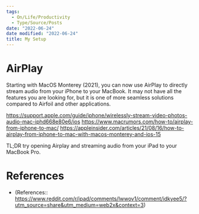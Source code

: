```yaml
---
tags:
  - On/Life/Productivity
  - Type/Source/Posts
date: "2022-06-24"
date modified: "2022-06-24"
title: My Setup
---
```


# AirPlay
Starting with MacOS Monterey (2021), you can now use AirPlay to directly stream audio from your iPhone to your MacBook. It may not have all the features you are looking for, but it is one of more seamless solutions compared to Airfoil and other applications.

https://support.apple.com/guide/iphone/wirelessly-stream-video-photos-audio-mac-iphd668e80e6/ios
https://www.macrumors.com/how-to/airplay-from-iphone-to-mac/
https://appleinsider.com/articles/21/08/16/how-to-airplay-from-iphone-to-mac-with-macos-monterey-and-ios-15

TL;DR try opening Airplay and streaming audio from your iPad to your MacBook Pro.

# References
- (References:: https://www.reddit.com/r/ipad/comments/lwwov1/comment/idkyee5/?utm_source=share&utm_medium=web2x&context=3)
